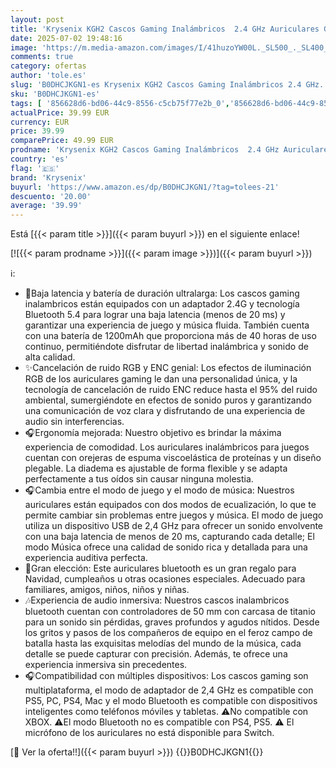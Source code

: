 ```yaml
---
layout: post
title: 'Krysenix KGH2 Cascos Gaming Inalámbricos  2.4 GHz Auriculares Gaming para PS4  PS5  PC  Mac  Switch  Auriculares Bluetooth con Micrófono  Cancelación de Ruido  Luz LED y Duración 40Hr+  Negro'
date: 2025-07-02 19:48:16
image: 'https://m.media-amazon.com/images/I/41huzoYW00L._SL500_._SL400_.jpg'
comments: true
category: ofertas
author: 'tole.es'
slug: 'B0DHCJKGN1-es Krysenix KGH2 Cascos Gaming Inalámbricos 2.4 GHz...'
sku: 'B0DHCJKGN1-es'
tags: [ '856628d6-bd06-44c9-8556-c5cb75f77e2b_0','856628d6-bd06-44c9-8556-c5cb75f77e2b_3701','Accesorios','Accesorios para PlayStation 5','Arborist Merchandising Root','Auriculares para PlayStation 5','Hardware y juegos para PlayStation 5','Self Service','Special Features Stores','Videojuegos','krysenix','ps4','ps5','🇪🇸', ]
actualPrice: 39.99 EUR
currency: EUR
price: 39.99
comparePrice: 49.99 EUR
prodname: 'Krysenix KGH2 Cascos Gaming Inalámbricos  2.4 GHz Auriculares Gaming para PS4  PS5  PC  Mac  Switch  Auriculares Bluetooth con Micrófono  Cancelación de Ruido  Luz LED y Duración 40Hr+  Negro'
country: 'es'
flag: '🇪🇸'
brand: 'Krysenix'
buyurl: 'https://www.amazon.es/dp/B0DHCJKGN1/?tag=tolees-21'
descuento: '20.00'
average: '39.99'
---
```


Está [{{< param title >}}]({{< param buyurl >}}) en el siguiente enlace!

[![{{< param prodname >}}]({{< param image >}})]({{< param buyurl >}})

ℹ️:

- 🔋Baja latencia y batería de duración ultralarga: Los cascos gaming inalambricos están equipados con un adaptador 2.4G y tecnología Bluetooth 5.4 para lograr una baja latencia (menos de 20 ms) y garantizar una experiencia de juego y música fluida. También cuenta con una batería de 1200mAh que proporciona más de 40 horas de uso continuo, permitiéndote disfrutar de libertad inalámbrica y sonido de alta calidad.
- ✨Cancelación de ruido RGB y ENC genial: Los efectos de iluminación RGB de los auriculares gaming le dan una personalidad única, y la tecnología de cancelación de ruido ENC reduce hasta el 95% del ruido ambiental, sumergiéndote en efectos de sonido puros y garantizando una comunicación de voz clara y disfrutando de una experiencia de audio sin interferencias.
- 🎧Ergonomía mejorada: Nuestro objetivo es brindar la máxima experiencia de comodidad. Los auriculares inalámbricos para juegos cuentan con orejeras de espuma viscoelástica de proteínas y un diseño plegable. La diadema es ajustable de forma flexible y se adapta perfectamente a tus oídos sin causar ninguna molestia.
- 🎧Cambia entre el modo de juego y el modo de música: Nuestros auriculares están equipados con dos modos de ecualización, lo que te permite cambiar sin problemas entre juegos y música. El modo de juego utiliza un dispositivo USB de 2,4 GHz para ofrecer un sonido envolvente con una baja latencia de menos de 20 ms, capturando cada detalle; El modo Música ofrece una calidad de sonido rica y detallada para una experiencia auditiva perfecta.
- 🎁Gran elección: Este auriculares bluetooth es un gran regalo para Navidad, cumpleaños u otras ocasiones especiales. Adecuado para familiares, amigos, niños, niños y niñas.
- 🎶Experiencia de audio inmersiva: Nuestros cascos inalambricos bluetooth cuentan con controladores de 50 mm con carcasa de titanio para un sonido sin pérdidas, graves profundos y agudos nítidos. Desde los gritos y pasos de los compañeros de equipo en el feroz campo de batalla hasta las exquisitas melodías del mundo de la música, cada detalle se puede capturar con precisión. Además, te ofrece una experiencia inmersiva sin precedentes.
- 🎧Compatibilidad con múltiples dispositivos: Los cascos gaming son multiplataforma, el modo de adaptador de 2,4 GHz es compatible con PS5, PC, PS4, Mac y el modo Bluetooth es compatible con dispositivos inteligentes como teléfonos móviles y tabletas. ⚠️No compatible con XBOX. ⚠️El modo Bluetooth no es compatible con PS4, PS5. ⚠️ El micrófono de los auriculares no está disponible para Switch.

[🛒 Ver la oferta!!]({{< param buyurl >}})
{{<world>}}B0DHCJKGN1{{</world>}}
